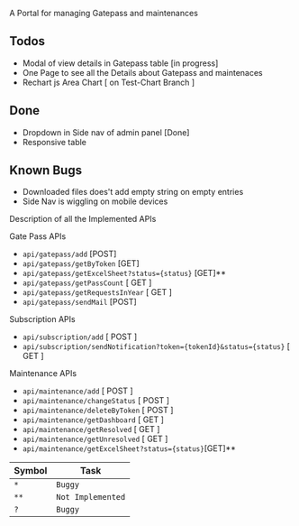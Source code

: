 A Portal for managing Gatepass and maintenances 

## Todos
- Modal of view details in Gatepass table [in progress] 
- One Page to see all the Details about Gatepass and maintenaces
- Rechart js Area Chart [ on Test-Chart Branch ]

## Done
- Dropdown in Side nav of admin panel [Done]
- Responsive table

## Known Bugs
- Downloaded files does't add empty string on empty entries
- Side Nav is wiggling on mobile devices 



Description of all the Implemented APIs


Gate Pass APIs

- `api/gatepass/add` [POST]
- `api/gatepass/getByToken` [GET]
- `api/gatepass/getExcelSheet?status={status}` [GET]** 
- `api/gatepass/getPassCount` [ GET ]
- `api/gatepass/getRequestsInYear`	[ GET ]
- `api/gatepass/sendMail` [POST]

Subscription APIs

- `api/subscription/add` [ POST ]
- `api/subscription/sendNotification?token={tokenId}&status={status}` [ GET ]

Maintenance APIs

- `api/maintenance/add` [ POST ]
- `api/maintenance/changeStatus` [ POST ]
- `api/maintenance/deleteByToken` [ POST ]
- `api/maintenance/getDashboard` [ GET ]
- `api/maintenance/getResolved` [ GET ]
- `api/maintenance/getUnresolved` [ GET ]
- `api/maintenance/getExcelSheet?status={status}`[GET]**

| Symbol |  Task|
|--|--|
| `*` | `Buggy` |
| `**` | `Not Implemented` 
| `?` | `Buggy` |

